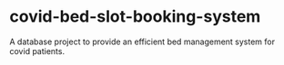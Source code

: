 # covid-bed-slot-booking-system
A database project to provide an efficient bed management system for covid patients.
